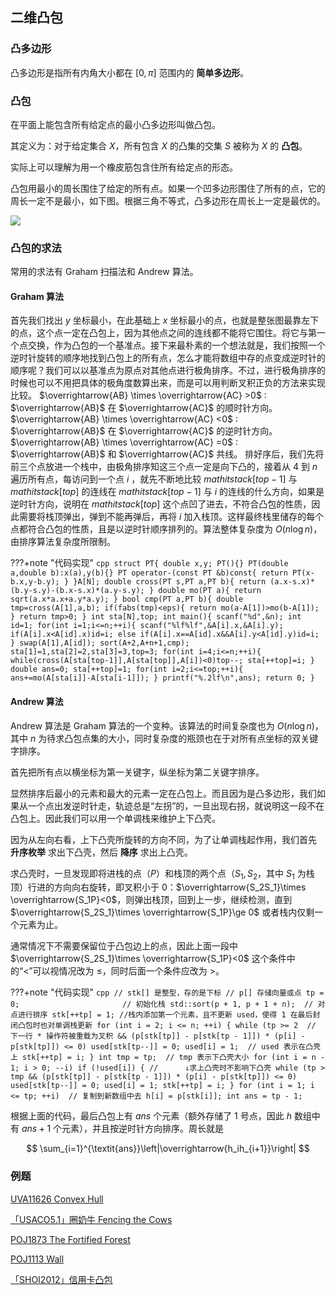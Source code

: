 ## 二维凸包

### 凸多边形

凸多边形是指所有内角大小都在 $[0,\pi]$ 范围内的 **简单多边形**。

### 凸包

在平面上能包含所有给定点的最小凸多边形叫做凸包。

其定义为：对于给定集合 $X$，所有包含 $X$ 的凸集的交集 $S$ 被称为 $X$ 的 **凸包**。

实际上可以理解为用一个橡皮筋包含住所有给定点的形态。

凸包用最小的周长围住了给定的所有点。如果一个凹多边形围住了所有的点，它的周长一定不是最小，如下图。根据三角不等式，凸多边形在周长上一定是最优的。

![](./images/ch.png)

### 凸包的求法

常用的求法有 Graham 扫描法和 Andrew 算法。



#### Graham 算法
首先我们找出 $y$ 坐标最小，在此基础上 $x$ 坐标最小的点，也就是整张图最靠左下的点，这个点一定在凸包上，因为其他点之间的连线都不能将它围住。将它与第一个点交换，作为凸包的一个基准点。接下来最朴素的一个想法就是，我们按照一个逆时针旋转的顺序地找到凸包上的所有点，怎么才能将数组中存的点变成逆时针的顺序呢？我们可以以基准点为原点对其他点进行极角排序。不过，进行极角排序的时候也可以不用把具体的极角度数算出来，而是可以用判断叉积正负的方法来实现比较。
$\overrightarrow{AB} \times \overrightarrow{AC} >0$ : $\overrightarrow{AB}$ 在 $\overrightarrow{AC}$ 的顺时针方向。
$\overrightarrow{AB} \times \overrightarrow{AC} <0$ : $\overrightarrow{AB}$ 在 $\overrightarrow{AC}$ 的逆时针方向。
$\overrightarrow{AB} \times \overrightarrow{AC} =0$ : $\overrightarrow{AB}$ 和 $\overrightarrow{AC}$ 共线。
排好序后，我们先将前三个点放进一个栈中，由极角排序知这三个点一定是向下凸的，接着从 4 到 $n$ 遍历所有点，每访问到一个点 $i$ ，就先不断地比较 $mathit{stack}[top-1]$ 与 $mathit{stack}[top]$ 的连线在 $mathit{stack}[top-1]$ 与 $i$ 的连线的什么方向，如果是逆时针方向，说明在 $mathit{stack}[top]$ 这个点凹了进去，不符合凸包的性质，因此需要将栈顶弹出，弹到不能再弹后，再将 $i$ 加入栈顶。这样最终栈里储存的每个点都符合凸包的性质，且是以逆时针顺序排列的。算法整体复杂度为 $O(n\log n)$，由排序算法复杂度所限制。

???+note "代码实现"
    ```cpp
    struct PT{
      double x,y;
      PT(){}
      PT(double a,double b):x(a),y(b){}
      PT operator-(const PT &b)const{
        return PT(x-b.x,y-b.y);
      }
    }A[N];
    double cross(PT s,PT a,PT b){
      return (a.x-s.x)*(b.y-s.y)-(b.x-s.x)*(a.y-s.y);
    }
    double mo(PT a){
      return sqrt(a.x*a.x+a.y*a.y);
    }
    bool cmp(PT a,PT b){
      double tmp=cross(A[1],a,b);
      if(fabs(tmp)<eps){
        return mo(a-A[1])>mo(b-A[1]);
      }
      return tmp>0;
    }
    int sta[N],top;
    int main(){
      scanf("%d",&n);
      int id=1;
      for(int i=1;i<=n;++i){
        scanf("%lf%lf",&A[i].x,&A[i].y);
        if(A[i].x<A[id].x)id=i;
        else if(A[i].x==A[id].x&&A[i].y<A[id].y)id=i;
      }
      swap(A[1],A[id]);
      sort(A+2,A+n+1,cmp);
      sta[1]=1,sta[2]=2,sta[3]=3,top=3;
      for(int i=4;i<=n;++i){
        while(cross(A[sta[top-1]],A[sta[top]],A[i])<0)top--;
        sta[++top]=i;
      }
      double ans=0;
      sta[++top]=1;
      for(int i=2;i<=top;++i){
        ans+=mo(A[sta[i]]-A[sta[i-1]]);
      }
      printf("%.2lf\n",ans);
      return 0;
    }
    ```


#### Andrew 算法

Andrew 算法是 Graham 算法的一个变种。该算法的时间复杂度也为 $O(n\log n)$，其中 $n$ 为待求凸包点集的大小，同时复杂度的瓶颈也在于对所有点坐标的双关键字排序。

首先把所有点以横坐标为第一关键字，纵坐标为第二关键字排序。

显然排序后最小的元素和最大的元素一定在凸包上。而且因为是凸多边形，我们如果从一个点出发逆时针走，轨迹总是“左拐”的，一旦出现右拐，就说明这一段不在凸包上。因此我们可以用一个单调栈来维护上下凸壳。

因为从左向右看，上下凸壳所旋转的方向不同，为了让单调栈起作用，我们首先 **升序枚举** 求出下凸壳，然后 **降序** 求出上凸壳。

求凸壳时，一旦发现即将进栈的点（$P$）和栈顶的两个点（$S_1,S_2$，其中 $S_1$ 为栈顶）行进的方向向右旋转，即叉积小于 $0$：$\overrightarrow{S_2S_1}\times \overrightarrow{S_1P}<0$，则弹出栈顶，回到上一步，继续检测，直到 $\overrightarrow{S_2S_1}\times \overrightarrow{S_1P}\ge 0$ 或者栈内仅剩一个元素为止。

通常情况下不需要保留位于凸包边上的点，因此上面一段中 $\overrightarrow{S_2S_1}\times \overrightarrow{S_1P}<0$ 这个条件中的“$<$”可以视情况改为 $\le$，同时后面一个条件应改为 $>$。

???+note "代码实现"
    ```cpp
    // stk[] 是整型，存的是下标
    // p[] 存储向量或点
    tp = 0;                       // 初始化栈
    std::sort(p + 1, p + 1 + n);  // 对点进行排序
    stk[++tp] = 1;
    //栈内添加第一个元素，且不更新 used，使得 1 在最后封闭凸包时也对单调栈更新
    for (int i = 2; i <= n; ++i) {
      while (tp >= 2  // 下一行 * 操作符被重载为叉积
             && (p[stk[tp]] - p[stk[tp - 1]]) * (p[i] - p[stk[tp]]) <= 0)
        used[stk[tp--]] = 0;
      used[i] = 1;  // used 表示在凸壳上
      stk[++tp] = i;
    }
    int tmp = tp;  // tmp 表示下凸壳大小
    for (int i = n - 1; i > 0; --i)
      if (!used[i]) {
        //      ↓求上凸壳时不影响下凸壳
        while (tp > tmp && (p[stk[tp]] - p[stk[tp - 1]]) * (p[i] - p[stk[tp]]) <= 0)
          used[stk[tp--]] = 0;
        used[i] = 1;
        stk[++tp] = i;
      }
    for (int i = 1; i <= tp; ++i)  // 复制到新数组中去
      h[i] = p[stk[i]];
    int ans = tp - 1;
    ```

根据上面的代码，最后凸包上有 $\textit{ans}$ 个元素（额外存储了 $1$ 号点，因此 $h$ 数组中有 $\textit{ans}+1$ 个元素），并且按逆时针方向排序。周长就是

$$
\sum_{i=1}^{\textit{ans}}\left|\overrightarrow{h_ih_{i+1}}\right|
$$



### 例题

[UVA11626 Convex Hull](https://uva.onlinejudge.org/index.php?option=com_onlinejudge&Itemid=8&category=78&page=show_problem&problem=2673)

[「USACO5.1」圈奶牛 Fencing the Cows](https://www.luogu.com.cn/problem/P2742)

[POJ1873 The Fortified Forest](http://poj.org/problem?id=1873)

[POJ1113 Wall](http://poj.org/problem?id=1113)

[「SHOI2012」信用卡凸包](https://www.luogu.com.cn/problem/P3829)
